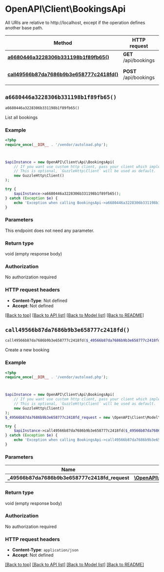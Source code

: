 # OpenAPI\Client\BookingsApi

All URIs are relative to http://localhost, except if the operation defines another base path.

| Method | HTTP request | Description |
| ------------- | ------------- | ------------- |
| [**a6680446a3228306b331198b1f89fb65()**](BookingsApi.md#a6680446a3228306b331198b1f89fb65) | **GET** /api/bookings | List all bookings |
| [**call49566b87da7686b9b3e658777c2418fd()**](BookingsApi.md#call49566b87da7686b9b3e658777c2418fd) | **POST** /api/bookings | Create a new booking |


## `a6680446a3228306b331198b1f89fb65()`

```php
a6680446a3228306b331198b1f89fb65()
```

List all bookings

### Example

```php
<?php
require_once(__DIR__ . '/vendor/autoload.php');



$apiInstance = new OpenAPI\Client\Api\BookingsApi(
    // If you want use custom http client, pass your client which implements `GuzzleHttp\ClientInterface`.
    // This is optional, `GuzzleHttp\Client` will be used as default.
    new GuzzleHttp\Client()
);

try {
    $apiInstance->a6680446a3228306b331198b1f89fb65();
} catch (Exception $e) {
    echo 'Exception when calling BookingsApi->a6680446a3228306b331198b1f89fb65: ', $e->getMessage(), PHP_EOL;
}
```

### Parameters

This endpoint does not need any parameter.

### Return type

void (empty response body)

### Authorization

No authorization required

### HTTP request headers

- **Content-Type**: Not defined
- **Accept**: Not defined

[[Back to top]](#) [[Back to API list]](../../README.md#endpoints)
[[Back to Model list]](../../README.md#models)
[[Back to README]](../../README.md)

## `call49566b87da7686b9b3e658777c2418fd()`

```php
call49566b87da7686b9b3e658777c2418fd($_49566b87da7686b9b3e658777c2418fd_request)
```

Create a new booking

### Example

```php
<?php
require_once(__DIR__ . '/vendor/autoload.php');



$apiInstance = new OpenAPI\Client\Api\BookingsApi(
    // If you want use custom http client, pass your client which implements `GuzzleHttp\ClientInterface`.
    // This is optional, `GuzzleHttp\Client` will be used as default.
    new GuzzleHttp\Client()
);
$_49566b87da7686b9b3e658777c2418fd_request = new \OpenAPI\Client\Model\49566b87da7686b9b3e658777c2418fdRequest(); // \OpenAPI\Client\Model\49566b87da7686b9b3e658777c2418fdRequest

try {
    $apiInstance->call49566b87da7686b9b3e658777c2418fd($_49566b87da7686b9b3e658777c2418fd_request);
} catch (Exception $e) {
    echo 'Exception when calling BookingsApi->call49566b87da7686b9b3e658777c2418fd: ', $e->getMessage(), PHP_EOL;
}
```

### Parameters

| Name | Type | Description  | Notes |
| ------------- | ------------- | ------------- | ------------- |
| **_49566b87da7686b9b3e658777c2418fd_request** | [**\OpenAPI\Client\Model\49566b87da7686b9b3e658777c2418fdRequest**](../Model/49566b87da7686b9b3e658777c2418fdRequest.md)|  | |

### Return type

void (empty response body)

### Authorization

No authorization required

### HTTP request headers

- **Content-Type**: `application/json`
- **Accept**: Not defined

[[Back to top]](#) [[Back to API list]](../../README.md#endpoints)
[[Back to Model list]](../../README.md#models)
[[Back to README]](../../README.md)
